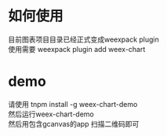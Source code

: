 # 如何使用
目前图表项目目录已经正式变成weexpack plugin  
使用需要 weexpack plugin add weex-chart  

# demo
请使用 tnpm install -g weex-chart-demo  
然后运行weex-chart-demo      
然后用包含gcanvas的app 扫描二维码即可 
